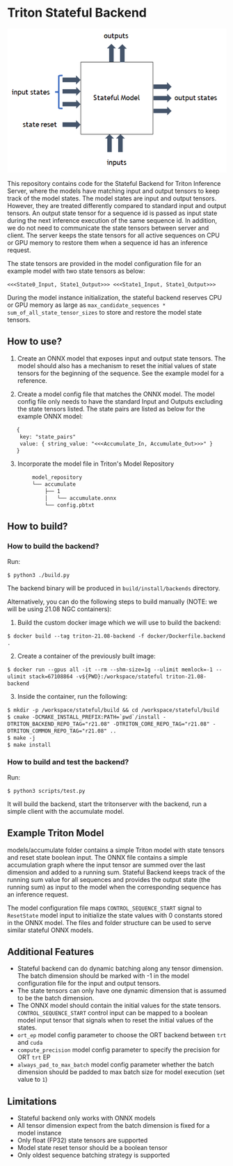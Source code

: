 # Triton Stateful Backend
![alt text](stateful_backend.png)

This repository contains code for the Stateful Backend for Triton Inference Server, where the models have matching input and output tensors to keep track of the model states. The model states are input and output tensors. However, they are treated differently compared to standard input and output tensors. An output state tensor for a sequence id is passed as input state during the next inference execution of the same sequence id. In addition, we do not need to communicate the state tensors between server and client. The server keeps the state tensors for all active sequences on CPU or GPU memory to restore them when a sequence id has an inference request.

The state tensors are provided in the model configuration file for an example model with two state tensors as below:
```
<<<State0_Input, State1_Output>>> <<<State1_Input, State1_Output>>>   
```

During the model instance initialization, the stateful backend reserves CPU or GPU memory as large as `max_candidate_sequences * sum_of_all_state_tensor_sizes` to store and restore the model state tensors. 

## How to use?
1. Create an ONNX model that exposes input and output state tensors. The model
   should also has a mechanism to reset the initial values of state tensors for
   the beginning of the sequence. See the example model for a reference.
 

2. Create a model config file that matches the ONNX model. The model config file
   only needs to have the standard Input and Outputs excluding the state tensors
   listed. The state pairs are listed as below for the example ONNX model:

```
   {
    key: "state_pairs"
    value: { string_value: "<<<Accumulate_In, Accumulate_Out>>>" }
   }
```

3. Incorporate the model file in Triton's Model Repository

```
        model_repository
        └── accumulate
            ├── 1
            │   └── accumulate.onnx
            └── config.pbtxt

```

## How to build?
### How to build the backend?
Run:
```
$ python3 ./build.py
```
The backend binary will be produced in `build/install/backends` directory.

Alternatively, you can do the following steps to build manually (NOTE: we will be using 21.08 NGC containers):
1. Build the custom docker image which we will use to build the backend:
```
$ docker build --tag triton-21.08-backend -f docker/Dockerfile.backend .
```

2. Create a container of the previously built image:
```
$ docker run --gpus all -it --rm --shm-size=1g --ulimit memlock=-1 --ulimit stack=67108864 -v${PWD}:/workspace/stateful triton-21.08-backend
```

3. Inside the container, run the following:
```
$ mkdir -p /workspace/stateful/build && cd /workspace/stateful/build
$ cmake -DCMAKE_INSTALL_PREFIX:PATH=`pwd`/install -DTRITON_BACKEND_REPO_TAG="r21.08" -DTRITON_CORE_REPO_TAG="r21.08" -DTRITON_COMMON_REPO_TAG="r21.08" ..
$ make -j
$ make install
```

### How to build and test the backend?
Run: 
```
$ python3 scripts/test.py
```
It will build the backend, start the tritonserver with the backend, run a simple client with the accumulate model.

## Example Triton Model 
models/accumulate folder contains a simple Triton model with state tensors and
reset state boolean input. The ONNX file contains a simple accumulation graph
where the input tensor are summed over the last dimension and added to a running
sum. Stateful Backend keeps track of the running sum value for all sequences and
provides the output state (the running sum) as input to the model when the
corresponding sequence has an inference request.

The model configuration file maps `CONTROL_SEQUENCE_START` signal to
`ResetState` model input to initialize the state values with 0 constants stored
in the ONNX model. The files and folder structure can be used
to serve similar stateful ONNX models.

## Additional Features 
* Stateful backend can do dynamic batching along any tensor dimension. The batch dimension should be marked with -1 in the model configuration file for the input and output tensors. 
* The state tensors can only have one dynamic dimension that is assumed to be the batch dimension. 
* The ONNX model should contain the initial values for the state tensors. `CONTROL_SEQUENCE_START` control input can be mapped to a boolean model input tensor that signals when to reset the initial values of the states.
* `ort_ep` model config parameter to choose the ORT backend between `trt` and `cuda`
* `compute_precision` model config parameter to specify the precision for ORT `trt` EP
* `always_pad_to_max_batch` model config parameter whether the batch dimension should be padded to max batch size for model execution (set value to `1`)


## Limitations
* Stateful backend only works with ONNX models
* All tensor dimension expect from the batch dimension is fixed for a model instance
* Only float (FP32) state tensors are supported
* Model state reset tensor should be a boolean tensor
* Only oldest sequence batching strategy is supported
